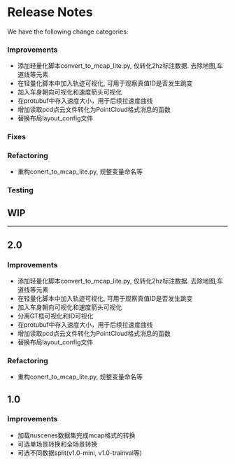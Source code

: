 # Release Notes
We have the following change categories:
### Improvements
* 添加轻量化脚本convert_to_mcap_lite.py, 仅转化2hz标注数据. 去除地图,车道线等元素
* 在轻量化脚本中加入轨迹可视化, 可用于观察真值ID是否发生跳变
* 加入车身朝向可视化和速度箭头可视化
* 在protubuf中存入速度大小，用于后续拉速度曲线
* 增加读取pcd点云文件转化为PointCloud格式消息的函数
* 替换布局layout_config文件
### Fixes

### Refactoring
* 重构conert_to_mcap_lite.py, 规整变量命名等

### Testing






## WIP
---
## 2.0
### Improvements
* 添加轻量化脚本convert_to_mcap_lite.py, 仅转化2hz标注数据. 去除地图,车道线等元素
* 在轻量化脚本中加入轨迹可视化, 可用于观察真值ID是否发生跳变
* 加入车身朝向可视化和速度箭头可视化
* 分离GT框可视化和ID可视化
* 在protubuf中存入速度大小，用于后续拉速度曲线
* 增加读取pcd点云文件转化为PointCloud格式消息的函数
* 替换布局layout_config文件
### Refactoring
* 重构conert_to_mcap_lite.py, 规整变量命名等



## 1.0
### Improvements
* 加载nuscenes数据集完成mcap格式的转换
* 可选单场景转换和全场景转换
* 可选不同数据split(v1.0-mini, v1.0-trainval等)